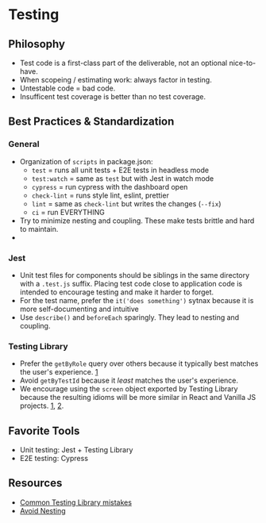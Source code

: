 # Testing

## Philosophy
* Test code is a first-class part of the deliverable, not an optional nice-to-have.
* When scopeing / estimating work: always factor in testing. 
* Untestable code = bad code.
* Insufficent test coverage is better than no test coverage.

## Best Practices & Standardization

### General
* Organization of `scripts` in package.json:
	- `test` = runs all unit tests + E2E tests in headless mode
	- `test:watch` = same as `test` but with Jest in watch mode
	- `cypress` = run cypress with the dashboard open
	- `check-lint` = runs style lint, eslint, prettier
	- `lint` = same as `check-lint` but writes the changes (`--fix`)
	- `ci` = run EVERYTHING
* Try to minimize nesting and coupling. These make tests brittle and hard to maintain.
* 

### Jest
* Unit test files for components should be siblings in the same directory with a `.test.js` suffix. Placing test code close to application code is intended to encourage testing and make it harder to forget.
* For the test name, prefer the `it('does something')` sytnax because it is more self-documenting and intuitive
* Use `describe()` and `beforeEach` sparingly. They lead to nesting and coupling.

### Testing Library
* Prefer the `getByRole` query over others because it typically best matches the user's experience. [1](https://kentcdodds.com/blog/common-mistakes-with-react-testing-library#not-using-byrole-most-of-the-time)
* Avoid `getByTestId` because it _least_ matches the user's experience.
* We encourage using the `screen` object exported by Testing Library because the resulting idioms will be more similar in React and Vanilla JS projects. [1](https://testing-library.com/docs/queries/about#screen), [2](https://kentcdodds.com/blog/common-mistakes-with-react-testing-library#not-using-screen).

## Favorite Tools
* Unit testing: Jest + Testing Library
* E2E testing: Cypress

## Resources
* [Common Testing Library mistakes](https://kentcdodds.com/blog/common-mistakes-with-react-testing-library)
* [Avoid Nesting](https://kentcdodds.com/blog/avoid-nesting-when-youre-testing)